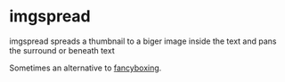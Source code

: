 imgspread
=========

imgspread spreads a thumbnail to a biger image inside the text and pans the surround or beneath text

Sometimes an alternative to [fancyboxing](http://fancybox.net).

